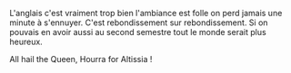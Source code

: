 L'anglais c'est vraiment trop bien l'ambiance est folle on perd jamais une minute à s'ennuyer. C'est rebondissement sur rebondissement. Si on pouvais en avoir aussi au second semestre tout le monde serait plus heureux. 

All hail the Queen, Hourra for Altissia !
